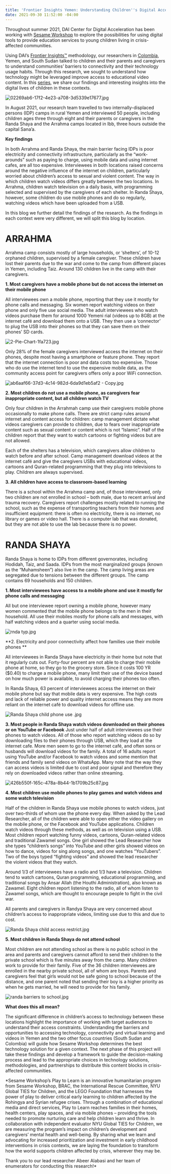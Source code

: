 ```yaml
---
title: 'Frontier Insights Yemen: Understanding Children''s Digital Access'
date: 2021-09-30 11:52:00 -04:00
---
```


Throughout summer 2021, DAI Center for Digital Acceleration has been working with [Sesame Workshop](https://www.sesameworkshop.org/what-we-do/refugee-response) to explore the possibilities for using digital tools to provide education services to young children living in crisis-affected communities.

Using DAI’s  [Frontier Insights™](https://dai-global-digital.com/tags/?tag=digital-insights) methodology, our researchers in [Colombia](https://dai-global-digital.com/frontier-insights-colombia-understanding-childrens-digital-access.html), Yemen, and South Sudan talked to children and their parents and caregivers to understand communities’ barriers to connectivity and their technology usage habits. Through this research, we sought to understand how technology might be leveraged improve access to educational video content. In this [series](https://dai-global-digital.com/tags/?tag=digital-insights), we share our findings and interesting insights into the digital lives of children in these contexts. 

![02269ab6-17f2-4e23-a708-3d5339e17677.jpg](/uploads/02269ab6-17f2-4e23-a708-3d5339e17677.jpg)

<!--more-->

In August 2021, our research team travelled to two internally-displaced persons (IDP) camps in rural Yemen and interviewed 50 people, including children ages three through eight and their parents or caregivers in the Randa Shaya and the Arrahma camps located in Ibb, three hours outside the capital Sana’a. 

**Key findings**

In both Arrahma and Randa Shaya, the main barrier facing IDPs is poor electricity and connectivity infrastructure, particularly as the “work-arounds” such as paying to charge, using mobile data and using internet cafes, are all too expensive. Interviewees in both locations raised concerns around the negative influence of the internet on children, particularly worried about children’s access to sexual and violent content. 
The way in which children watch videos differs greatly between the two locations. In Arrahma, children watch television on a daily basis, with programming selected and supervised by the caregivers of each shelter. In Randa Shaya, however, some children do use mobile phones and do so regularly, watching videos which have been uploaded from a USB. 

In this blog we further detail the findings of the research. As the findings in each context were very different, we will split this blog by location.

# ARRAHMA

Arrahma camp consists mostly of large households, or ‘shelters’, of 10-12 orphaned children, supervised by a female caregiver. These children have lost their parents due to the war and come to the camp from different places in Yemen, including Taiz. Around 130 children live in the camp with their caregivers. 

**1. Most caregivers have a mobile phone but do not access the internet on their mobile phone**

All interviewees own a mobile phone, reporting that they use it mostly for phone calls and messaging. Six women report watching videos on their phone and only five use social media. The adult interviewees who watch videos purchase them for around 1000 Yemeni rial (videos up to 8GB) at the internet café and download them onto a USB. They then use a ‘connector’ to plug the USB into their phones so that they can save them on their phones’ SD cards. 

![2-Pie-Chart-1fa723.jpg](/uploads/2-Pie-Chart-1fa723.jpg)

Only 28% of the female caregivers interviewed access the internet on their phones, despite most having a smartphone or feature phone. They report that the internet connection is poor and data costs too expensive. Those who do use the internet tend to use the expensive mobile data, as the community access point for caregivers offers only a poor WiFi connection.

![ab6aaf66-37d3-4c14-982d-6da9d1eb5af2 - Copy.jpg](/uploads/ab6aaf66-37d3-4c14-982d-6da9d1eb5af2%20-%20Copy.jpg)

**2. Most children do not use a mobile phone, as caregivers fear inappropriate content, but all children watch TV**

Only four children in the Arrahmah camp use their caregivers mobile phone occasionally to make phone calls. There are strict camp rules around internet and content access for children: camp management dictate what videos caregivers can provide to children, due to fears over inappropriate content such as sexual content or content which is not “Islamic”.  Half of the children report that they want to watch cartoons or fighting videos but are not allowed. 

Each of the shelters has a television, which caregivers allow children to watch before and after school. Camp management download videos at the internet café and give the caregivers USBs with educational videos, cartoons and Quran-related programming that they plug into televisions to play. Children are always supervised. 


**3. All children have access to classroom-based learning**

There is a school within the Arrahma camp and, of those interviewed, only two children are not enrolled in school – both male, due to recent arrival and trauma recovery. Caregivers report challenges mostly related to running the school, such as the expense of transporting teachers from their homes and insufficient equipment: there is often no electricity, there is no internet, no library or games or video hall. There is a computer lab that was donated, but they are not able to use the lab because there is no power.

# RANDA SHAYA

Randa Shaya is home to IDPs from different governorates, including Hodidah, Taiz, and Saada. IDPs from the most marginalized groups (known as the “Muhamsheen”) also live in the camp. The camp living areas are segregated due to tensions between the different groups. The camp contains 69 households and 150 children.

**1. Most interviewees have access to a mobile phone and use it mostly for phone calls and messaging**

All but one interviewee report owning a mobile phone, however many women commented that the mobile phone belongs to the men in their household. All use their mobiles mostly for phone calls and messages, with half watching videos and a quarter using social media. 

![rnda typ.jpg](/uploads/rnda%20typ.jpg)

**2. Electricity and poor connectivity affect how families use their mobile phones **

All interviewees in Randa Shaya have electricity in their home but note that it regularly cuts out. Forty-four percent are not able to charge their mobile phone at home, so they go to the grocery store. Since it costs 100 YR ($0.40) to charge a mobile phone, many limit their use of the device based on how much power is available, to avoid charging their phones too often.

In Randa Shaya, 63 percent of interviewees access the internet on their mobile phone but say that mobile data is very expensive. The high costs and lack of reliable power and quality internet access means they are more reliant on the internet café to download videos for offline use. 

![Randa Shaya child phone use .jpg](/uploads/Randa%20Shaya%20child%20phone%20use%20.jpg)

**3. Most people in Randa Shaya watch videos downloaded on their phones or on YouTube or Facebook**
Just under half of adult interviewees use their phones to watch videos. All of those who report watching videos do so by downloading files to their phones through USB, which they load at the internet cafe. More men seem to go to the internet café, and often sons or husbands will download videos for the family. A total of 16 adults report using YouTube and/or Facebook to watch videos and some mention that friends and family send videos on WhatsApp. Many note that the way they can access videos is limited due to cost and poor signal and therefore they rely on downloaded videos rather than online streaming.

![426b550f-165c-478a-8b44-1b1709b25c87.jpg](/uploads/426b550f-165c-478a-8b44-1b1709b25c87.jpg)

**4. Most children use mobile phones to play games and watch videos and some watch television** 

Half of the children in Randa Shaya use mobile phones to watch videos, just over two-thirds of whom use the phone every day. When asked by the Lead Researcher, all of the children were able to open either the video gallery on the mobile phone, or the Facebook and YouTube applications. Children watch videos through these methods, as well as on television using a USB. Most children report watching funny videos, cartoons, Quran-related videos and traditional Zawamel songs. One girl showed the Lead Researcher how she types “children’s songs” into YouTube and other girls showed videos on how to dance, videos for sing along songs, and one watches “YouTubers”. Two of the boys typed “fighting videos” and showed the lead researcher the violent videos that they watch.
 
Around 1/3 of interviewees have a radio and 1/3 have a television. Children tend to watch cartoons, Quran programming, educational programming, and traditional songs by Ansar Allah (the Houthi Administration), also known as Zawamel. Eight children report listening to the radio, all of whom listen to Zawamel songs, which are thought to encourage people to fight in the civil war. 

All parents and caregivers in Randya Shaya are very concerned about children’s access to inappropriate videos, limiting use due to this and due to cost.

![Randa Shaya child access restrict.jpg](/uploads/Randa%20Shaya%20child%20access%20restrict.jpg)

**5. Most children in Randa Shaya do not attend school**

Most children are not attending school as there is no public school in the area and parents and caregivers cannot afford to send their children to the private school which is five minutes away from the camp. Many children work to provide for their family. Five of the 36 children interviewees are enrolled in the nearby private school, all of whom are boys. Parents and caregivers feel that girls would not be safe going to school because of the distance, and one parent noted that sending their boy is a higher priority as when he gets married, he will need to provide for his family.

![randa barriers to school.jpg](/uploads/randa%20barriers%20to%20school.jpg)

**What does this all mean?**

The significant difference in children’s access to technology between these locations highlight the importance of working with target audiences to understand their access constraints. Understanding the barriers and opportunities to accessing technology, connectivity and virtual learning and videos in Yemen and the two other focus countries (South Sudan and Colombia) will guide how Sesame Workshop determines the best technology solution for a given context. The next phase of this project will take these findings and develop a framework to guide the decision-making process and lead to the appropriate choices in technology solutions, methodologies, and partnerships to distribute this content blocks in crisis-affected communities. 

*Sesame Workshop’s Play to Learn is an innovative humanitarian program from Sesame Workshop, BRAC, the International Rescue Committee, NYU Global TIES for Children, and the LEGO Foundation that harnesses the power of play to deliver critical early learning to children affected by the Rohingya and Syrian refugee crises. Through a combination of educational media and direct services, Play to Learn reaches families in their homes, health centers, play spaces, and via mobile phones – providing the tools needed to promote nurturing care and help children learn and thrive. In collaboration with independent evaluator NYU Global TIES for Children, we are measuring the program’s impact on children’s development and caregivers’ mental health and well-being. By sharing what we learn and advocating for increased prioritization and investment in early childhood interventions in crisis contexts, we are laying the foundation to transform how the world supports children affected by crisis, wherever they may be. 

Thank you to our lead researcher Abeer Alabasi and her team of enumerators for conducting this research!*